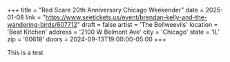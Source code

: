 +++
title = "Red Scare 20th Anniversary Chicago Weekender"
date = 2025-01-08
link = "https://www.seetickets.us/event/brendan-kelly-and-the-wandering-birds/607712"
draft = false
artist = 'The Bollweevils'
location = 'Beat Kitchen'
address = '2100 W Belmont Ave'
city = 'Chicago'
state = 'IL'
zip = '60618'
doors = 2024-09-13T19:00:00-05:00
+++

This is a test
